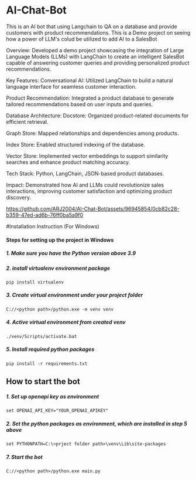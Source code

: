 # AI-Chat-Bot
This is an AI bot that using Langchain to QA on a database and provide customers with product recommendations.
This is a Demo project on seeing how a power of LLM's colud be utilized to add AI to a SalesBot

Overview: Developed a demo project showcasing the integration of Large Language Models (LLMs) with LangChain to create an intelligent SalesBot capable of answering customer queries and providing personalized product recommendations.


Key Features:
Conversational AI: Utilized LangChain to build a natural language interface for seamless customer interaction.

Product Recommendation: Integrated a product database to generate tailored recommendations based on user inputs and queries.

Database Architecture:
  Docstore: Organized product-related documents for efficient retrieval.
  
  Graph Store: Mapped relationships and dependencies among products.
  
  Index Store: Enabled structured indexing of the database.
  
  Vector Store: Implemented vector embeddings to support similarity searches and enhance product matching accuracy.
  
  Tech Stack: Python, LangChain, JSON-based product databases.
  
  Impact: Demonstrated how AI and LLMs could revolutionize sales interactions, improving customer satisfaction and optimizing product discovery.


https://github.com/ARJ2004/AI-Chat-Bot/assets/96945854/0cb82c28-b359-47ed-ad6b-76ff0ba5a9f0



#Installation Instruction (For Windows)

#### Steps for setting up the project in Windows
##### 1. Make sure you have the Python version above 3.9
##### 2. install virtualenv environment package
```
pip install virtualenv
```
##### 3. Create virtual environment under your project folder
```
C://<python path>/python.exe -m venv venv
```
##### 4. Active virtual environment from created venv
```
./venv/Scripts/activate.bat
```
##### 5. Install required python packages
```
pip install -r requirements.txt
```

## How to start the bot
##### 1. Set up openapi key as environment
```
set OPENAI_API_KEY="YOUR_OPENAI_APIKEY"
```
##### 2. Set the python packages as environment, which are installed in step 5 above
```
set PYTHONPATH=C:\<prject folder path>\venv\Lib\site-packages
```
##### 7. Start the bot
```
C://<python path>/python.exe main.py
```



